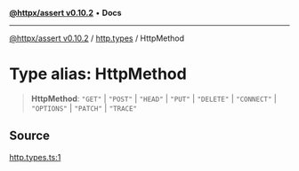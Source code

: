 [**@httpx/assert v0.10.2**](../../README.md) • **Docs**

***

[@httpx/assert v0.10.2](../../README.md) / [http.types](../README.md) / HttpMethod

# Type alias: HttpMethod

> **HttpMethod**: `"GET"` \| `"POST"` \| `"HEAD"` \| `"PUT"` \| `"DELETE"` \| `"CONNECT"` \| `"OPTIONS"` \| `"PATCH"` \| `"TRACE"`

## Source

[http.types.ts:1](https://github.com/belgattitude/httpx/blob/9872a04f73c192beff5f4b4d63a156ff5269c00c/packages/assert/src/http.types.ts#L1)

